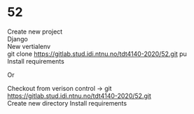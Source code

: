 # 52

Create new project  
Django  
New vertialenv  
git clone https://gitlab.stud.idi.ntnu.no/tdt4140-2020/52.git pu  
Install requirements

Or  

Checkout from verison control -> git  
https://gitlab.stud.idi.ntnu.no/tdt4140-2020/52.git  
Create new directory
Install requirements
